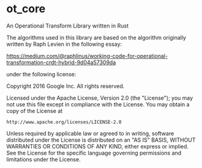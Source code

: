# ot_core
An Operational Transform Library written in Rust

The algorithms used in this library are based on the algorithm originally written by Raph Levien in the following essay:

https://medium.com/@raphlinus/working-code-for-operational-transformation-crdt-hybrid-9d04a57309da

under the following license:

Copyright 2016 Google Inc. All rights reserved.

Licensed under the Apache License, Version 2.0 (the "License");
you may not use this file except in compliance with the License.
You may obtain a copy of the License at

    http://www.apache.org/licenses/LICENSE-2.0

Unless required by applicable law or agreed to in writing, software
distributed under the License is distributed on an "AS IS" BASIS,
WITHOUT WARRANTIES OR CONDITIONS OF ANY KIND, either express or implied.
See the License for the specific language governing permissions and
limitations under the License.
